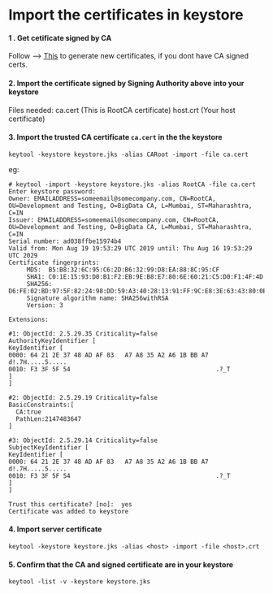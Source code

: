 # Import the certificates in keystore

#### 1 . Get cetificate signed by CA
Follow --> [This](https://github.com/dabsterindia/LABs/blob/master/SSL-TLS/CA/Create%20and%20Set%20Up%20an%20Internal%20CA.md "") to generate new certificates, if you dont have CA signed certs.

#### 2. Import the certificate signed by Signing Authority above into your keystore
Files needed:
 ca.cert (This is RootCA certificate)
 host.crt (Your host certificate)

#### 3. Import the trusted CA certificate `ca.cert` in the the keystore
```
keytool -keystore keystore.jks -alias CARoot -import -file ca.cert
```

eg:
```
# keytool -import -keystore keystore.jks -alias RootCA -file ca.cert
Enter keystore password:
Owner: EMAILADDRESS=someemail@somecompany.com, CN=RootCA, OU=Development and Testing, O=BigData CA, L=Mumbai, ST=Maharashtra, C=IN
Issuer: EMAILADDRESS=someemail@somecompany.com, CN=RootCA, OU=Development and Testing, O=BigData CA, L=Mumbai, ST=Maharashtra, C=IN
Serial number: ad038ffbe15974b4
Valid from: Mon Aug 19 19:53:29 UTC 2019 until: Thu Aug 16 19:53:29 UTC 2029
Certificate fingerprints:
	 MD5:  B5:B8:32:6C:95:C6:2D:B6:32:99:D8:EA:88:8C:95:CF
	 SHA1: C0:1E:15:93:D0:B1:F2:EB:9E:B8:E7:80:6E:60:21:C5:D0:F1:4F:4D
	 SHA256: D6:FE:02:BD:97:5F:82:24:98:DD:59:A3:40:28:13:91:FF:9C:E8:3E:63:43:80:0E:B5:3A:14:7B:0B:C2:4C:F5
	 Signature algorithm name: SHA256withRSA
	 Version: 3

Extensions:

#1: ObjectId: 2.5.29.35 Criticality=false
AuthorityKeyIdentifier [
KeyIdentifier [
0000: 64 21 2E 37 48 AD AF 83   A7 A8 35 A2 A6 1B BB A7  d!.7H.....5.....
0010: F3 3F 5F 54                                        .?_T
]
]

#2: ObjectId: 2.5.29.19 Criticality=false
BasicConstraints:[
  CA:true
  PathLen:2147483647
]

#3: ObjectId: 2.5.29.14 Criticality=false
SubjectKeyIdentifier [
KeyIdentifier [
0000: 64 21 2E 37 48 AD AF 83   A7 A8 35 A2 A6 1B BB A7  d!.7H.....5.....
0010: F3 3F 5F 54                                        .?_T
]
]

Trust this certificate? [no]:  yes
Certificate was added to keystore
```

#### 4. Import server certificate
```
keytool -keystore keystore.jks -alias <host> -import -file <host>.crt
```

#### 5. Confirm that the CA and signed certificate are in your keystore
```
keytool -list -v -keystore keystore.jks
```

